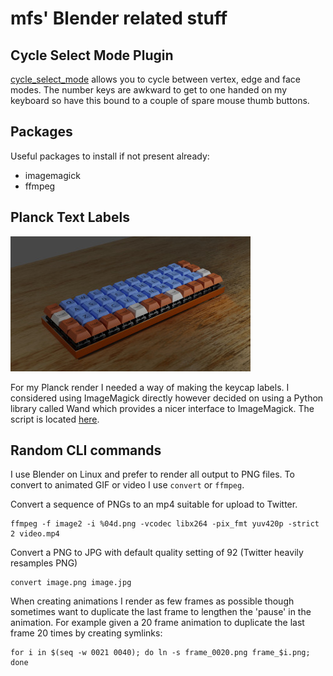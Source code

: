 # mfs' Blender related stuff

## Cycle Select Mode Plugin

[cycle_select_mode](https://github.com/mfs/blender-related/tree/master/cycle_select_mode) allows
you to cycle between vertex, edge and face modes. The number keys are awkward to get to one handed
on my keyboard so have this bound to a couple of spare mouse thumb buttons.

## Packages

Useful packages to install if not present already:

- imagemagick
- ffmpeg

## Planck Text Labels

![Planck render](/images/planck-20.jpg)

For my Planck render I needed a way of making the keycap labels. I considered using ImageMagick
directly however decided on using a Python library called Wand which provides a nicer interface
to ImageMagick. The script is located [here](https://github.com/mfs/blender-related/tree/master/keyboard_labels).

## Random CLI commands

I use Blender on Linux and prefer to render all output to PNG files. To convert
to animated GIF or video I use `convert` or `ffmpeg`.

Convert a sequence of PNGs to an mp4 suitable for upload to Twitter.

    ffmpeg -f image2 -i %04d.png -vcodec libx264 -pix_fmt yuv420p -strict 2 video.mp4

Convert a PNG to JPG with default quality setting of 92 (Twitter heavily resamples PNG)

    convert image.png image.jpg

When creating animations I render as few frames as possible though sometimes want to duplicate
the last frame to lengthen the 'pause' in the animation. For example given a 20 frame animation
to duplicate the last frame 20 times by creating symlinks:

    for i in $(seq -w 0021 0040); do ln -s frame_0020.png frame_$i.png; done
